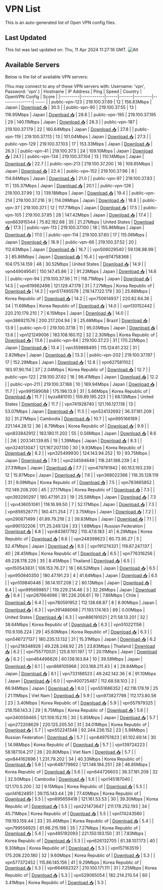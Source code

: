 # VPN List

This is an auto-generated list of Open VPN config files.

## Last Updated

This list was last updated on: Thu, 11 Apr 2024 11:27:18 GMT.
![Alt](https://repobeats.axiom.co/api/embed/186b98318ef1479477931607c1ad7d823f12451f.svg "Repobeats analytics image")

## Available Servers

Below is the list of available VPN servers:

(You may connect to any of these VPN servers with: Username: 'vpn', Password: 'vpn'.)
| Hostname | IP Address | Ping | Speed | Country | OpenVPN Config | Score |
|----------|------------|------|-------|---------|----------------| ----- |
| public-vpn-123 | 219.100.37.89 | 12 | 156.83Mbps | Japan | [Download 📥](./configs/server_0_JP.ovpn) | 30.5 |
| public-vpn-90 | 219.100.37.55 | 13 | 116.95Mbps | Japan | [Download 📥](./configs/server_1_JP.ovpn) | 28.8 |
| public-vpn-195 | 219.100.37.195 | 29 | 140.11Mbps | Japan | [Download 📥](./configs/server_2_JP.ovpn) | 28.3 |
| public-vpn-187 | 219.100.37.179 | 22 | 160.64Mbps | Japan | [Download 📥](./configs/server_3_JP.ovpn) | 27.8 |
| public-vpn-119 | 219.100.37.113 | 13 | 101.04Mbps | Japan | [Download 📥](./configs/server_4_JP.ovpn) | 27.3 |
| public-vpn-129 | 219.100.37.103 | 17 | 153.33Mbps | Japan | [Download 📥](./configs/server_5_JP.ovpn) | 26.3 |
| public-vpn-41 | 219.100.37.5 | 24 | 109.10Mbps | Japan | [Download 📥](./configs/server_6_JP.ovpn) | 24.1 |
| public-vpn-134 | 219.100.37.104 | 13 | 110.14Mbps | Japan | [Download 📥](./configs/server_7_JP.ovpn) | 22.7 |
| public-vpn-213 | 219.100.37.200 | 16 | 108.65Mbps | Japan | [Download 📥](./configs/server_8_JP.ovpn) | 22.4 |
| public-vpn-152 | 219.100.37.96 | 8 | 114.64Mbps | Japan | [Download 📥](./configs/server_9_JP.ovpn) | 21.0 |
| public-vpn-97 | 219.100.37.83 | 11 | 135.37Mbps | Japan | [Download 📥](./configs/server_10_JP.ovpn) | 20.1 |
| public-vpn-126 | 219.100.37.99 | 13 | 139.18Mbps | Japan | [Download 📥](./configs/server_11_JP.ovpn) | 19.4 |
| public-vpn-214 | 219.100.37.216 | 9 | 114.09Mbps | Japan | [Download 📥](./configs/server_12_JP.ovpn) | 18.8 |
| public-vpn-37 | 219.100.37.1 | 12 | 117.71Mbps | Japan | [Download 📥](./configs/server_13_JP.ovpn) | 17.5 |
| public-vpn-105 | 219.100.37.85 | 28 | 147.42Mbps | Japan | [Download 📥](./configs/server_14_JP.ovpn) | 17.4 |
| vpn663915544 | 75.82.182.68 | 35 | 21.27Mbps | United States | [Download 📥](./configs/server_15_US.ovpn) | 17.3 |
| public-vpn-113 | 219.100.37.100 | 18 | 155.86Mbps | Japan | [Download 📥](./configs/server_16_JP.ovpn) | 17.0 |
| public-vpn-114 | 219.100.37.60 | 17 | 115.06Mbps | Japan | [Download 📥](./configs/server_17_JP.ovpn) | 16.9 |
| public-vpn-66 | 219.100.37.52 | 20 | 112.63Mbps | Japan | [Download 📥](./configs/server_18_JP.ovpn) | 16.7 |
| vpn506029540 | 59.138.98.99 | 3 | 85.86Mbps | Japan | [Download 📥](./configs/server_19_JP.ovpn) | 15.4 |
| vpn974758368 | 104.175.14.159 | 48 | 30.52Mbps | United States | [Download 📥](./configs/server_20_US.ovpn) | 14.9 |
| vpn449049541 | 150.147.45.86 | 2 | 91.23Mbps | Japan | [Download 📥](./configs/server_21_JP.ovpn) | 14.6 |
| public-vpn-94 | 219.100.37.56 | 11 | 118.71Mbps | Japan | [Download 📥](./configs/server_22_JP.ovpn) | 14.5 |
| vpn619982498 | 121.129.47.178 | 31 | 7.27Mbps | Korea Republic of | [Download 📥](./configs/server_23_KR.ovpn) | 14.2 |
| vpn517495578 | 218.147.122.179 | 30 | 25.88Mbps | Korea Republic of | [Download 📥](./configs/server_24_KR.ovpn) | 14.2 |
| vpn750614937 | 220.82.64.36 | 34 | 11.69Mbps | Korea Republic of | [Download 📥](./configs/server_25_KR.ovpn) | 14.0 |
| vpn130152442 | 220.210.179.210 | 7 | 6.15Mbps | Japan | [Download 📥](./configs/server_26_JP.ovpn) | 14.0 |
| vpn386921576 | 200.217.204.94 | 9 | 25.68Mbps | Brazil | [Download 📥](./configs/server_27_BR.ovpn) | 13.9 |
| public-vpn-0 | 219.100.37.18 | 11 | 95.03Mbps | Japan | [Download 📥](./configs/server_28_JP.ovpn) | 13.6 |
| vpn121249006 | 183.108.160.112 | 32 | 2.30Mbps | Korea Republic of | [Download 📥](./configs/server_29_KR.ovpn) | 13.6 |
| public-vpn-64 | 219.100.37.23 | 31 | 170.22Mbps | Japan | [Download 📥](./configs/server_30_JP.ovpn) | 13.4 |
| vpn359868495 | 115.124.61.232 | 31 | 2.82Mbps | Japan | [Download 📥](./configs/server_31_JP.ovpn) | 13.3 |
| public-vpn-202 | 219.100.37.197 | 17 | 152.29Mbps | Japan | [Download 📥](./configs/server_32_JP.ovpn) | 12.8 |
| vpn627581102 | 183.97.90.114 | 37 | 2.04Mbps | Korea Republic of | [Download 📥](./configs/server_33_KR.ovpn) | 12.7 |
| public-vpn-122 | 219.100.37.62 | 16 | 98.41Mbps | Japan | [Download 📥](./configs/server_34_JP.ovpn) | 12.2 |
| public-vpn-211 | 219.100.37.168 | 10 | 169.94Mbps | Japan | [Download 📥](./configs/server_35_JP.ovpn) | 11.7 |
| vpn991589088 | 175.196.13.9 | 31 | 5.66Mbps | Korea Republic of | [Download 📥](./configs/server_36_KR.ovpn) | 11.7 |
| byza881010 | 159.89.195.223 | 1 | 68.13Mbps | United States | [Download 📥](./configs/server_37_US.ovpn) | 11.7 |
| vpn741928740 | 121.116.127.118 | 13 | 53.07Mbps | Japan | [Download 📥](./configs/server_38_JP.ovpn) | 11.5 |
| vpn524132692 | 36.37.181.209 | 32 | 31.27Mbps | Cambodia | [Download 📥](./configs/server_39_KH.ovpn) | 10.7 |
| vpn995166189 | 221.144.28.12 | 36 | 8.79Mbps | Korea Republic of | [Download 📥](./configs/server_40_KR.ovpn) | 9.9 |
| vpn833842912 | 183.180.11.202 | 55 | 0.56Mbps | Japan | [Download 📥](./configs/server_41_JP.ovpn) | 8.6 |
| 2i6 | 203.141.139.65 | 19 | 1.39Mbps | Japan | [Download 📥](./configs/server_42_JP.ovpn) | 8.3 |
| vpn324013047 | 121.167.207.130 | 30 | 9.93Mbps | Korea Republic of | [Download 📥](./configs/server_43_KR.ovpn) | 8.2 |
| vpn325499930 | 124.143.94.252 | 10 | 93.75Mbps | Japan | [Download 📥](./configs/server_44_JP.ovpn) | 7.9 |
| vpn234594649 | 118.241.188.239 | 4 | 27.31Mbps | Japan | [Download 📥](./configs/server_45_JP.ovpn) | 7.7 |
| vpn479781942 | 60.153.193.239 | 12 | 15.97Mbps | Japan | [Download 📥](./configs/server_46_JP.ovpn) | 7.6 |
| vpn368022366 | 118.35.128.119 | 31 | 9.09Mbps | Korea Republic of | [Download 📥](./configs/server_47_KR.ovpn) | 7.5 |
| vpn783665852 | 112.149.208.200 | 45 | 27.17Mbps | Korea Republic of | [Download 📥](./configs/server_48_KR.ovpn) | 7.3 |
| vpn393290297 | 180.47.191.23 | 19 | 25.58Mbps | Japan | [Download 📥](./configs/server_49_JP.ovpn) | 7.3 |
| vpn436051061 | 118.16.99.50 | 7 | 52.17Mbps | Japan | [Download 📥](./configs/server_50_JP.ovpn) | 7.3 |
| vpn856526771 | 180.47.1.254 | 7 | 3.75Mbps | Japan | [Download 📥](./configs/server_51_JP.ovpn) | 7.2 |
| vpn290871499 | 61.89.79.218 | 2 | 39.83Mbps | Japan | [Download 📥](./configs/server_52_JP.ovpn) | 7.1 |
| vpn990132206 | 171.25.249.124 | 33 | 1.68Mbps | Russian Federation | [Download 📥](./configs/server_53_RU.ovpn) | 6.8 |
| vpn843817782 | 110.47.6.183 | 41 | 6.29Mbps | Korea Republic of | [Download 📥](./configs/server_54_KR.ovpn) | 6.6 |
| vpn248398623 | 60.73.95.27 | 5 | 52.47Mbps | Japan | [Download 📥](./configs/server_55_JP.ovpn) | 6.5 |
| vpn191274321 | 119.67.247.137 | 40 | 28.45Mbps | Korea Republic of | [Download 📥](./configs/server_56_KR.ovpn) | 6.5 |
| vpn776316256 | 49.228.178.229 | 35 | 8.45Mbps | Thailand | [Download 📥](./configs/server_57_TH.ovpn) | 6.5 |
| vpn150543831 | 106.153.76.27 | 16 | 66.52Mbps | Japan | [Download 📥](./configs/server_58_JP.ovpn) | 6.5 |
| vpn950840350 | 180.47.191.23 | 4 | 41.64Mbps | Japan | [Download 📥](./configs/server_59_JP.ovpn) | 6.5 |
| vpn109840446 | 36.14.107.208 | 2 | 80.13Mbps | Japan | [Download 📥](./configs/server_60_JP.ovpn) | 6.4 |
| vpn995699857 | 119.229.214.46 | 3 | 32.26Mbps | Japan | [Download 📥](./configs/server_61_JP.ovpn) | 6.4 |
| vpn267664696 | 181.226.206.61 | 19 | 7.86Mbps | Chile | [Download 📥](./configs/server_62_CL.ovpn) | 6.4 |
| vpn780591952 | 112.138.68.87 | 8 | 8.90Mbps | Japan | [Download 📥](./configs/server_63_JP.ovpn) | 6.3 |
| vpn391488068 | 71.193.174.163 | 89 | 0.00Mbps | United States | [Download 📥](./configs/server_64_US.ovpn) | 6.3 |
| vpn886191021 | 211.58.13.201 | 32 | 38.64Mbps | Korea Republic of | [Download 📥](./configs/server_65_KR.ovpn) | 6.3 |
| vpn510221156 | 110.9.106.224 | 29 | 45.60Mbps | Korea Republic of | [Download 📥](./configs/server_66_KR.ovpn) | 6.3 |
| vpn546727137 | 180.235.13.132 | 21 | 15.31Mbps | Japan | [Download 📥](./configs/server_67_JP.ovpn) | 6.2 |
| vpn218348928 | 49.228.248.92 | 25 | 23.83Mbps | Thailand | [Download 📥](./configs/server_68_TH.ovpn) | 6.2 |
| vpn755770031 | 125.8.101.197 | 17 | 20.11Mbps | Japan | [Download 📥](./configs/server_69_JP.ovpn) | 6.2 |
| vpn464496826 | 60.138.163.84 | 10 | 39.58Mbps | Japan | [Download 📥](./configs/server_70_JP.ovpn) | 6.1 |
| vpn868105966 | 203.188.211.43 | 4 | 29.84Mbps | Japan | [Download 📥](./configs/server_71_JP.ovpn) | 6.1 |
| vpn733188523 | 49.242.142.36 | 6 | 91.10Mbps | Japan | [Download 📥](./configs/server_72_JP.ovpn) | 6.0 |
| vpn400725487 | 112.68.58.103 | 2 | 66.94Mbps | Japan | [Download 📥](./configs/server_73_JP.ovpn) | 6.0 |
| vpn551686352 | 42.116.178.19 | 25 | 21.11Mbps | Viet Nam | [Download 📥](./configs/server_74_VN.ovpn) | 5.9 |
| vpn973827798 | 112.173.80.56 | 23 | 3.40Mbps | Korea Republic of | [Download 📥](./configs/server_75_KR.ovpn) | 5.9 |
| vpn557979325 | 218.158.143.3 | 29 | 8.75Mbps | Korea Republic of | [Download 📥](./configs/server_76_KR.ovpn) | 5.8 |
| vpn340059465 | 121.106.152.15 | 30 | 5.85Mbps | Japan | [Download 📥](./configs/server_77_JP.ovpn) | 5.7 |
| vpn272208629 | 220.125.205.50 | 31 | 34.01Mbps | Korea Republic of | [Download 📥](./configs/server_78_KR.ovpn) | 5.7 |
| vpn552241348 | 92.244.236.152 | 23 | 5.98Mbps | Russian Federation | [Download 📥](./configs/server_79_RU.ovpn) | 5.7 |
| vpn849751823 | 61.102.69.14 | 30 | 14.98Mbps | Korea Republic of | [Download 📥](./configs/server_80_KR.ovpn) | 5.7 |
| vpn139724223 | 58.187.104.217 | 26 | 20.80Mbps | Viet Nam | [Download 📥](./configs/server_81_VN.ovpn) | 5.7 |
| vpn844162696 | 1.231.79.202 | 34 | 40.33Mbps | Korea Republic of | [Download 📥](./configs/server_82_KR.ovpn) | 5.6 |
| vpn648779862 | 121.148.184.251 | 28 | 46.85Mbps | Korea Republic of | [Download 📥](./configs/server_83_KR.ovpn) | 5.6 |
| vpn644726603 | 36.37.181.209 | 32 | 32.50Mbps | Cambodia | [Download 📥](./configs/server_84_KH.ovpn) | 5.6 |
| vpn145187040 | 121.170.5.200 | 32 | 9.15Mbps | Korea Republic of | [Download 📥](./configs/server_85_KR.ovpn) | 5.5 |
| vpn141624851 | 39.115.143.44 | 28 | 77.40Mbps | Korea Republic of | [Download 📥](./configs/server_86_KR.ovpn) | 5.5 |
| vpn695659418 | 121.161.53.53 | 30 | 39.30Mbps | Korea Republic of | [Download 📥](./configs/server_87_KR.ovpn) | 5.5 |
| vpn221473647 | 211.178.252.193 | 34 | 45.71Mbps | Korea Republic of | [Download 📥](./configs/server_88_KR.ovpn) | 5.5 |
| vpn174243560 | 119.193.159.44 | 33 | 35.46Mbps | Korea Republic of | [Download 📥](./configs/server_89_KR.ovpn) | 5.4 |
| vpn799558925 | 61.98.215.198 | 35 | 7.27Mbps | Korea Republic of | [Download 📥](./configs/server_90_KR.ovpn) | 5.4 |
| vpn495192093 | 221.150.193.150 | 31 | 7.83Mbps | Korea Republic of | [Download 📥](./configs/server_91_KR.ovpn) | 5.3 |
| vpn626132705 | 61.38.107.173 | 40 | 9.30Mbps | Korea Republic of | [Download 📥](./configs/server_92_KR.ovpn) | 5.3 |
| vpn157163519 | 175.208.220.180 | 32 | 9.60Mbps | Korea Republic of | [Download 📥](./configs/server_93_KR.ovpn) | 5.3 |
| vpn577372452 | 115.86.145.156 | 41 | 9.29Mbps | Korea Republic of | [Download 📥](./configs/server_94_KR.ovpn) | 5.3 |
| vpn664682327 | 210.100.171.111 | 31 | 7.25Mbps | Korea Republic of | [Download 📥](./configs/server_95_KR.ovpn) | 5.3 |
| vpn529065054 | 182.214.210.54 | 60 | 3.41Mbps | Korea Republic of | [Download 📥](./configs/server_96_KR.ovpn) | 5.3 |
